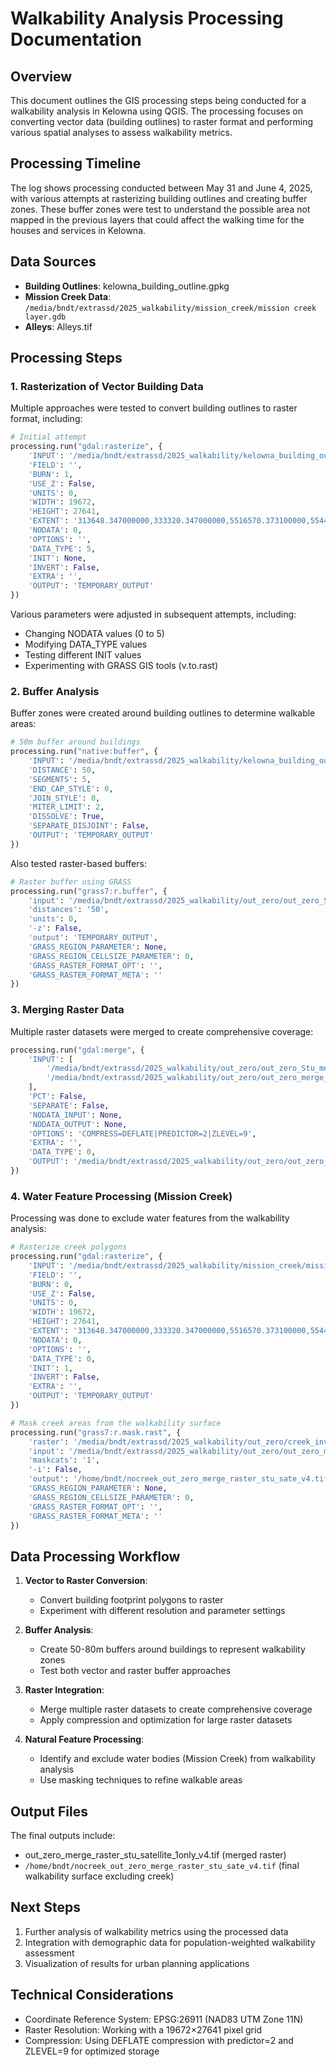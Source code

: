 # Walkability Analysis Processing Documentation

## Overview

This document outlines the GIS processing steps being conducted for a walkability analysis in Kelowna using QGIS. The processing focuses on converting vector data (building outlines) to raster format and performing various spatial analyses to assess walkability metrics.

## Processing Timeline

The log shows processing conducted between May 31 and June 4, 2025, with various attempts at rasterizing building outlines and creating buffer zones. These buffer zones were test to understand the possible area not mapped in the previous layers that could affect the walking time for the houses and services in Kelowna.

## Data Sources

- **Building Outlines**: kelowna_building_outline.gpkg
- **Mission Creek Data**: `/media/bndt/extrassd/2025_walkability/mission_creek/mission creek layer.gdb`
- **Alleys**: Alleys.tif

## Processing Steps

### 1. Rasterization of Vector Building Data

Multiple approaches were tested to convert building outlines to raster format, including:

```python
# Initial attempt
processing.run("gdal:rasterize", {
    'INPUT': '/media/bndt/extrassd/2025_walkability/kelowna_building_outline.gpkg|layername=building_outlines',
    'FIELD': '',
    'BURN': 1,
    'USE_Z': False,
    'UNITS': 0,
    'WIDTH': 19672,
    'HEIGHT': 27641,
    'EXTENT': '313648.347000000,333320.347000000,5516570.373100000,5544211.373100000 [EPSG:26911]',
    'NODATA': 0,
    'OPTIONS': '',
    'DATA_TYPE': 5,
    'INIT': None,
    'INVERT': False,
    'EXTRA': '',
    'OUTPUT': 'TEMPORARY_OUTPUT'
})
```

Various parameters were adjusted in subsequent attempts, including:
- Changing NODATA values (0 to 5)
- Modifying DATA_TYPE values
- Testing different INIT values
- Experimenting with GRASS GIS tools (v.to.rast)

### 2. Buffer Analysis

Buffer zones were created around building outlines to determine walkable areas:

```python
# 50m buffer around buildings
processing.run("native:buffer", {
    'INPUT': '/media/bndt/extrassd/2025_walkability/kelowna_building_outline.gpkg|layername=building_outlines',
    'DISTANCE': 50,
    'SEGMENTS': 5,
    'END_CAP_STYLE': 0,
    'JOIN_STYLE': 0,
    'MITER_LIMIT': 2,
    'DISSOLVE': True,
    'SEPARATE_DISJOINT': False,
    'OUTPUT': 'TEMPORARY_OUTPUT'
})
```

Also tested raster-based buffers:

```python
# Raster buffer using GRASS
processing.run("grass7:r.buffer", {
    'input': '/media/bndt/extrassd/2025_walkability/out_zero/out_zero_Stu_merged_compressed.tif',
    'distances': '50',
    'units': 0,
    '-z': False,
    'output': 'TEMPORARY_OUTPUT',
    'GRASS_REGION_PARAMETER': None,
    'GRASS_REGION_CELLSIZE_PARAMETER': 0,
    'GRASS_RASTER_FORMAT_OPT': '',
    'GRASS_RASTER_FORMAT_META': ''
})
```

### 3. Merging Raster Data

Multiple raster datasets were merged to create comprehensive coverage:

```python
processing.run("gdal:merge", {
    'INPUT': [
        '/media/bndt/extrassd/2025_walkability/out_zero/out_zero_Stu_merged_compressed.tif',
        '/media/bndt/extrassd/2025_walkability/out_zero/out_zero_merge_raster_stu_satellite_1only_v2.tif'
    ],
    'PCT': False,
    'SEPARATE': False,
    'NODATA_INPUT': None,
    'NODATA_OUTPUT': None,
    'OPTIONS': 'COMPRESS=DEFLATE|PREDICTOR=2|ZLEVEL=9',
    'EXTRA': '',
    'DATA_TYPE': 0,
    'OUTPUT': '/media/bndt/extrassd/2025_walkability/out_zero/out_zero_merge_raster_stu_satellite_1only_v4.tif'
})
```

### 4. Water Feature Processing (Mission Creek)

Processing was done to exclude water features from the walkability analysis:

```python
# Rasterize creek polygons
processing.run("gdal:rasterize", {
    'INPUT': '/media/bndt/extrassd/2025_walkability/mission_creek/mission creek layer.gdb|layername=Polygons',
    'FIELD': '',
    'BURN': 0,
    'USE_Z': False,
    'UNITS': 0,
    'WIDTH': 19672,
    'HEIGHT': 27641,
    'EXTENT': '313648.347000000,333320.347000000,5516570.373100000,5544211.373100000 [EPSG:26911]',
    'NODATA': 0,
    'OPTIONS': '',
    'DATA_TYPE': 0,
    'INIT': 1,
    'INVERT': False,
    'EXTRA': '',
    'OUTPUT': 'TEMPORARY_OUTPUT'
})

# Mask creek areas from the walkability surface
processing.run("grass7:r.mask.rast", {
    'raster': '/media/bndt/extrassd/2025_walkability/out_zero/creek_inverse.tif',
    'input': '/media/bndt/extrassd/2025_walkability/out_zero/out_zero_merge_raster_stu_satellite_1only_v4.tif',
    'maskcats': '1',
    '-i': False,
    'output': '/home/bndt/nocreek_out_zero_merge_raster_stu_sate_v4.tif',
    'GRASS_REGION_PARAMETER': None,
    'GRASS_REGION_CELLSIZE_PARAMETER': 0,
    'GRASS_RASTER_FORMAT_OPT': '',
    'GRASS_RASTER_FORMAT_META': ''
})
```

## Data Processing Workflow

1. **Vector to Raster Conversion**:
   - Convert building footprint polygons to raster
   - Experiment with different resolution and parameter settings

2. **Buffer Analysis**:
   - Create 50-80m buffers around buildings to represent walkability zones
   - Test both vector and raster buffer approaches

3. **Raster Integration**:
   - Merge multiple raster datasets to create comprehensive coverage
   - Apply compression and optimization for large raster datasets

4. **Natural Feature Processing**:
   - Identify and exclude water bodies (Mission Creek) from walkability analysis
   - Use masking techniques to refine walkable areas

## Output Files

The final outputs include:
- out_zero_merge_raster_stu_satellite_1only_v4.tif (merged raster)
- `/home/bndt/nocreek_out_zero_merge_raster_stu_sate_v4.tif` (final walkability surface excluding creek)

## Next Steps

1. Further analysis of walkability metrics using the processed data
2. Integration with demographic data for population-weighted walkability assessment
3. Visualization of results for urban planning applications

## Technical Considerations

- Coordinate Reference System: EPSG:26911 (NAD83 UTM Zone 11N)
- Raster Resolution: Working with a 19672×27641 pixel grid
- Compression: Using DEFLATE compression with predictor=2 and ZLEVEL=9 for optimized storage
